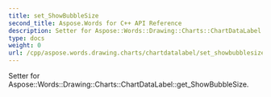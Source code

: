 ```yaml
---
title: set_ShowBubbleSize
second_title: Aspose.Words for C++ API Reference
description: Setter for Aspose::Words::Drawing::Charts::ChartDataLabel::get_ShowBubbleSize. 
type: docs
weight: 0
url: /cpp/aspose.words.drawing.charts/chartdatalabel/set_showbubblesize/
---
```


Setter for Aspose::Words::Drawing::Charts::ChartDataLabel::get_ShowBubbleSize. 

